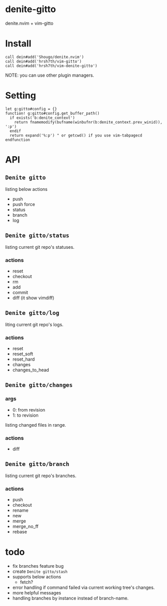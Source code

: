 # denite-gitto
denite.nvim + vim-gitto

# Install
```
call dein#add('Shougo/denite.nvim')
call dein#add('hrsh7th/vim-gitto')
call dein#add('hrsh7th/vim-denite-gitto')
```

NOTE: you can use other plugin managers.

# Setting
```
let g:gitto#config = {}
function! g:gitto#config.get_buffer_path()
  if exists('b:denite_context')
    return fnamemodify(bufname(winbufnr(b:denite_context.prev_winid)), ':p')
  endif
  return expand('%:p') " or getcwd() if you use vim-tabpagecd
endfunction
```

# API
## `Denite gitto`
listing below actions

- push
- push force
- status
- branch
- log

## `Denite gitto/status`

listing current git repo's statuses.

### actions
- reset
- checkout
- rm
- add
- commit
- diff (it show vimdiff)


## `Denite gitto/log`

liting current git repo's logs.

### actions
- reset
- reset_soft
- reset_hard
- changes
- changes_to_head

## `Denite gitto/changes`

### args
- 0: from revision
- 1: to revision

listing changed files in range.

### actions
- diff

## `Denite gitto/branch`

listing current git repo's branches.

### actions
- push
- checkout
- rename
- new
- merge
- merge_no_ff
- rebase

# todo
- fix branches feature bug
- create `Denite gitto/stash`
- supports below actions
  - fetch?
- error handling if command failed via current working tree's changes.
- more helpful messages
- handling branches by instance instead of branch-name.

